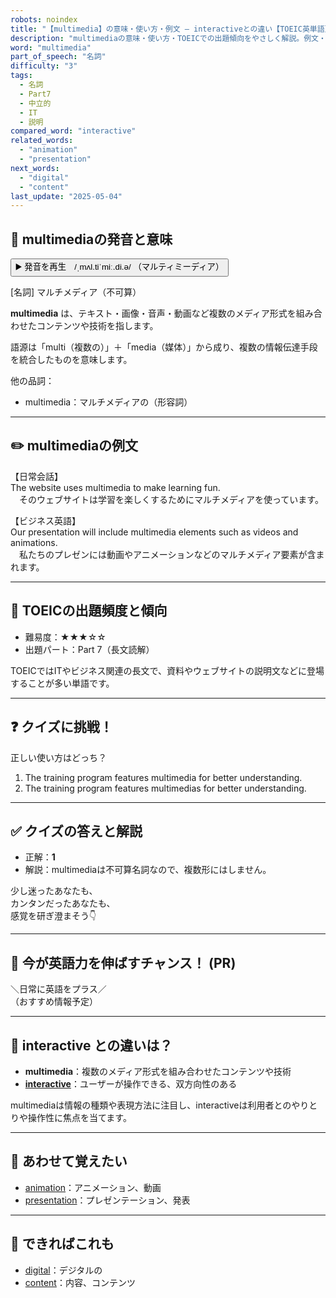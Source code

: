```yaml
---
robots: noindex
title: "【multimedia】の意味・使い方・例文 ― interactiveとの違い【TOEIC英単語】"
description: "multimediaの意味・使い方・TOEICでの出題傾向をやさしく解説。例文・クイズ付きでinteractiveとの違いもわかりやすく学べます。"
word: "multimedia"
part_of_speech: "名詞"
difficulty: "3"
tags:
  - 名詞
  - Part7
  - 中立的
  - IT
  - 説明
compared_word: "interactive"
related_words:
  - "animation"
  - "presentation"
next_words:
  - "digital"
  - "content"
last_update: "2025-05-04"
---
```


## 🔰 multimediaの発音と意味

<button class="play-audio" onclick="playTTS('multimedia')">
  <span class="play-audio-main">
    ▶️ 発音を再生　/ˌmʌl.tiˈmiː.di.ə/
  </span>
  <span class="play-audio-sub">
    （マルティミーディア）
  </span>
</button>

[名詞] マルチメディア（不可算）

**multimedia** は、テキスト・画像・音声・動画など複数のメディア形式を組み合わせたコンテンツや技術を指します。

語源は「multi（複数の）」＋「media（媒体）」から成り、複数の情報伝達手段を統合したものを意味します。

他の品詞：  
- multimedia：マルチメディアの（形容詞）

---

## ✏️ multimediaの例文

【日常会話】  
The website uses multimedia to make learning fun.  
　そのウェブサイトは学習を楽しくするためにマルチメディアを使っています。

【ビジネス英語】  
Our presentation will include multimedia elements such as videos and animations.  
　私たちのプレゼンには動画やアニメーションなどのマルチメディア要素が含まれます。

---

## 🎯 TOEICの出題頻度と傾向

- 難易度：★★★☆☆
- 出題パート：Part 7（長文読解）

TOEICではITやビジネス関連の長文で、資料やウェブサイトの説明文などに登場することが多い単語です。

---

## ❓ クイズに挑戦！

正しい使い方はどっち？

1. The training program features multimedia for better understanding.  
2. The training program features multimedias for better understanding.

---

## ✅ クイズの答えと解説

- 正解：**1**
- 解説：multimediaは不可算名詞なので、複数形にはしません。

少し迷ったあなたも、  
カンタンだったあなたも、  
感覚を研ぎ澄まそう👇️

---

## 🚀 今が英語力を伸ばすチャンス！ (PR)

<div class="info-center">
＼日常に英語をプラス／<br>  
（おすすめ情報予定）
</div>

---

## 🤔  interactive との違いは？

- **multimedia**：複数のメディア形式を組み合わせたコンテンツや技術
- **[interactive](/word/interactive/)**：ユーザーが操作できる、双方向性のある

multimediaは情報の種類や表現方法に注目し、interactiveは利用者とのやりとりや操作性に焦点を当てます。

---

## 🧩 あわせて覚えたい

- [animation](/word/animation/)：アニメーション、動画
- [presentation](/word/presentation/)：プレゼンテーション、発表

---

## 📖 できればこれも

- [digital](/word/digital/)：デジタルの
- [content](/word/content/)：内容、コンテンツ

<!-- cvid: aid39_bid23 -->
